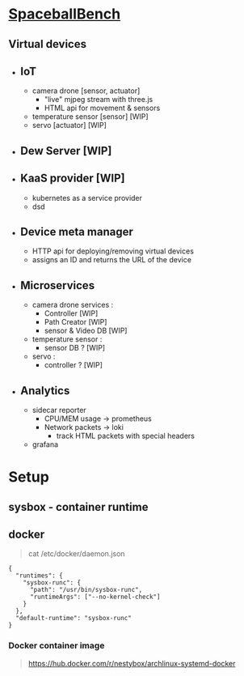 # [SpaceballBench](https://spaceballs.fandom.com/wiki/Spaceball_I)

## Virtual devices

- ## IoT
    - camera drone [sensor, actuator]
        - "live" mjpeg stream with three.js
        - HTML api for movement & sensors 
    - temperature sensor [sensor] [WIP]
    - servo [actuator] [WIP]

- ## Dew Server [WIP]

- ## KaaS provider [WIP]
    - kubernetes as a service provider
    - dsd

- ## Device meta manager  
    - HTTP api for deploying/removing virtual devices
    - assigns an ID and returns the URL of the device

- ## Microservices
    - camera drone services :
        - Controller [WIP]
        - Path Creator [WIP]
        - sensor & Video DB [WIP]
    - temperature sensor :
        - sensor DB ? [WIP]
    - servo :
        - controller ? [WIP]

- ## Analytics
    - sidecar reporter
        - CPU/MEM usage -> prometheus
        - Network packets -> loki
            - track HTML packets with special headers 
    - grafana



# Setup

## sysbox - container runtime 

## docker
> cat /etc/docker/daemon.json   
```
{
  "runtimes": {
    "sysbox-runc": {
      "path": "/usr/bin/sysbox-runc",
      "runtimeArgs": ["--no-kernel-check"]
    }
  },
  "default-runtime": "sysbox-runc" 
}
```
### Docker container image 
> https://hub.docker.com/r/nestybox/archlinux-systemd-docker

